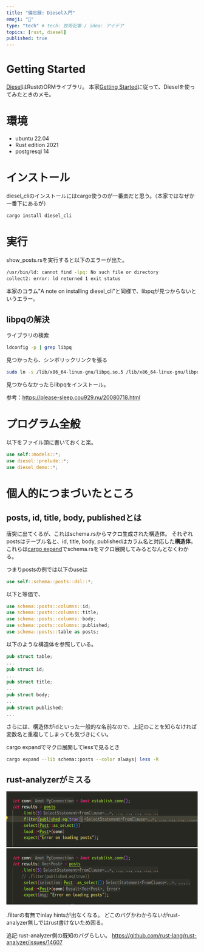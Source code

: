 ```yaml
---
title: "備忘録: Diesel入門"
emoji: "🚂"
type: "tech" # tech: 技術記事 / idea: アイデア
topics: [rust, diesel]
published: true
---
```


# Getting Started
[Diesel](https://diesel.rs/)はRustのORMライブラリ。
本家[Getting Started](https://diesel.rs/guides/getting-started)に従って、Dieselを使ってみたときのメモ。


# 環境

* ubuntu 22.04
* Rust edition 2021
* postgresql 14

# インストール
diesel_cliのインストールにはcargo使うのが一番楽だと思う。（本家ではなぜか一番下にあるが）
```bash
cargo install diesel_cli
```

# 実行
show_posts.rsを実行すると以下のエラーが出た。
```bash
/usr/bin/ld: cannot find -lpq: No such file or directory
collect2: error: ld returned 1 exit status
```
本家のコラム"A note on installing diesel_cli"と同様で、libpqが見つからないというエラー。

## libpqの解決
ライブラリの検索
```bash
ldconfig -p | grep libpq
```
見つかったら、シンボリックリンクを張る
```bash
sudo ln -s /lib/x86_64-linux-gnu/libpq.so.5 /lib/x86_64-linux-gnu/libpq.so
```
見つからなかったらlibpqをインストール。

参考：https://please-sleep.cou929.nu/20080718.html

# プログラム全般
以下をファイル頭に書いておくと楽。
```rust
use self::models::*;
use diesel::prelude::*;
use diesel_demo::*;
```
# 個人的につまづいたところ
## posts, id, title, body, publishedとは

唐突に出てくるが、これはschema.rsからマクロ生成された構造体。
それぞれpostsはテーブル名と、id, title, body, publishedはカラム名と対応した**構造体**。
これらは[cargo expand](https://crates.io/crates/cargo-expand/)でschema.rsをマクロ展開してみるとなんとなくわかる。

つまりpostsの例では以下のuseは
```rust
use self::schema::posts::dsl::*;
```
以下と等価で、
```rust
use schema::posts::columns::id;
use schema::posts::columns::title;
use schema::posts::columns::body;
use schema::posts::columns::published;
use schema::posts::table as posts;
```
以下のような構造体を参照している。
```rust
pub struct table;
...
pub struct id;
...
pub struct title;
...
pub struct body;
...
pub struct published;
...
```

さらには、構造体がidといった一般的な名前なので、上記のことを知らなければ変数名と重複してしまっても気づきにくい。

cargo expandでマクロ展開してlessで見るとき
```bash
cargo expand --lib schema::posts --color always| less -R
```

## rust-analyzerがミスる
![](/images/hello-diesel/existfilter.png)
![](/images/hello-diesel/nofilter.png)

.filterの有無でinlay hintsが出なくなる。
どこのバグかわからないがrust-analyzer無しではrust書けないため困る。

追記:rust-analyzer側の既知のバグらしい。
https://github.com/rust-lang/rust-analyzer/issues/14607
